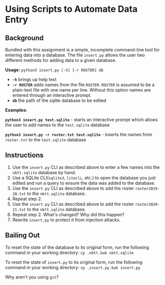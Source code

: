# Using Scripts to Automate Data Entry

## Background

Bundled with this assignment is a simple, incomplete command-line tool for entering data into a database.
The file `insert.py` allows the user two different methods for adding data to a given database.

**Usage:**
`python3 insert.py [-h] [-r ROSTER] db`

- **`-h`** brings up help text
- **`-r ROSTER`** adds names from the file `ROSTER`. `ROSTER` is assumed to be a plain-text file with one name per line. 
Without this option names are entered through an interactive prompt.
- **`db`** the path of the sqlite database to be edited

**Examples:**

**`python3 insert.py test.sqlite`** - starts an interactive prompt which allows the user to add names to the `test.sqlite` database

**`python3 insert.py -r roster.txt test.sqlite`** - inserts the names from `roster.txt` to the `test.sqlite` database

## Instructions

1. Use the `insert.py` CLI as described above to enter a few names into the `nbtt.sqlite` database by hand.
2. Use a SQLite CLI(`sqlite3`, `litecli`, etc.) to open the database you just edited and run a query to ensure the
data was added to the database.
3. Use the `insert.py` CLI as described above to add the roster `roster2019-20.txt` to the `nbtt.sqlite` database.
4. Repeat step 2.
5. Use the `insert.py` CLI as described above to add the roster `roster2020-21.txt` to the `nbtt.sqlite` database.
6. Repeat step 2. What's changed? Why did this happen?
7. Rewrite `insert.py` to protect it from injection attacks.

## Bailing Out

To reset the state of the database to its original form, run the following command in your working directory:
`cp .nbtt.bak nbtt.sqlite`

To reset the state of `insert.py` to its original form, run the following command in your working directory:
`cp .insert.py.bak insert.py`

Why aren't you using `git`?
